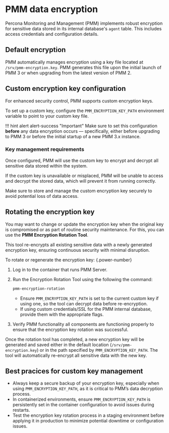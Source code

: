 # PMM data encryption

Percona Monitoring and Management (PMM) implements robust encryption for sensitive data stored in its internal database's `agent` table. This includes access credentials and configuration details.

## Default encryption

PMM automatically manages encryption using a key file located at `/srv/pmm-encryption.key`. PMM generates this file upon the initial launch of PMM 3 or when upgrading from the latest version of PMM 2.

## Custom encryption key configuration

For enhanced security control, PMM supports custom encryption keys.

To set up a custom key, configure the `PMM_ENCRYPTION_KEY_PATH` environment variable to point to your custom key file.

!!! hint alert alert-success "Important"
    Make sure to set this configuration  **before** any data encryption occurs — specifically, either before upgrading to PMM 3 or before the initial startup of a new PMM 3.x instance.

### Key management requirements

Once configured, PMM will use the custom key to encrypt and decrypt all sensitive data stored within the system.

If the custom key is unavailable or misplaced, PMM will be unable to access and decrypt the stored data, which will prevent it from running correctly.

Make sure to store and manage the custom encryption key securely to avoid potential loss of data access.

## Rotating the encryption key

You may want to change or update the encryption key when the original key is compromised or as part of routine security maintenance. For this, you can use the **PMM Encryption Rotation Tool**.

This tool re-encrypts all existing sensitive data with a newly generated encryption key, ensuring continuous security with minimal disruption.

To rotate or regenerate the encryption key:
{.power-number}

1. Log in to the container that runs PMM Server.

2. Run the Encryption Rotation Tool using the following the command:

    ```bash
   pmm-encryption-rotation
    ```

      - Ensure `PMM_ENCRYPTION_KEY_PATH` is set to the current custom key if using one, so the tool can decrypt data before re-encryption.
      - If using custom credentials/SSL for the PMM internal database, provide them with the appropriate flags.

3. Verify PMM functionality all components are functioning properly to ensure that the encryption key rotation was successful.

Once the rotation tool has completed, a new encryption key will be generated and saved either in the default location (`/srv/pmm-encryption.key`) or in the path specified by `PMM_ENCRYPTION_KEY_PATH`. The tool will automatically re-encrypt all sensitive data with the new key.

## Best pracices for custom key management

- Always keep a secure backup of your encryption key, especially when using `PMM_ENCRYPTION_KEY_PATH`, as it is critical to PMM’s data decryption process.
- In containerized environments, ensure `PMM_ENCRYPTION_KEY_PATH` is persistently set in the container configuration to avoid issues during restarts.
- Test the encryption key rotation process in a staging environment before applying it in production to minimize potential downtime or configuration issues.
